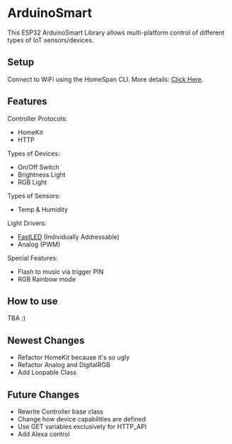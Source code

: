# ArduinoSmart
This ESP32 ArduinoSmart Library allows multi-platform control of different types of IoT sensors/devices.

## Setup
Connect to WiFi using the HomeSpan CLI. More details: [Click Here](https://github.com/HomeSpan/HomeSpan/blob/master/docs/CLI.md).

## Features
Controller Protocols:
- HomeKit
- HTTP

Types of Devices:
- On/Off Switch
- Brightness Light
- RGB Light

Types of Sensors:
- Temp & Humidity

Light Drivers:
- [FastLED](http://fastled.io/) (Individually Addressable)
- Analog (PWM)

Special Features:
- Flash to music via trigger PIN
- RGB Rainbow mode

## How to use
TBA :)

## Newest Changes
- Refactor HomeKit because it's so ugly
- Refactor Analog and DigitalRGB
- Add Loopable Class

## Future Changes
- Rewrite Controller base class
- Change how device capabilities are defined
- Use GET variables exclusively for HTTP_API
- Add Alexa control
